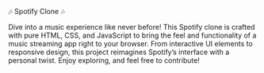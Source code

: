 🎶 Spotify Clone 🎶

Dive into a music experience like never before! This Spotify clone is crafted with pure HTML, CSS, and JavaScript to bring the feel and functionality of a music streaming app right to your browser. From interactive UI elements to responsive design, this project reimagines Spotify’s interface with a personal twist. Enjoy exploring, and feel free to contribute!
